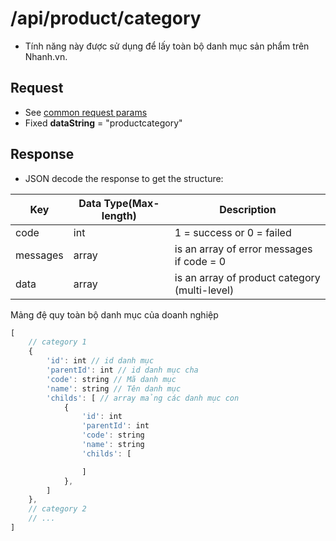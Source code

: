 # /api/product/category

- Tính năng này được sử dụng để lấy toàn bộ danh mục sản phẩm trên Nhanh.vn.

## Request

- See [common request params](/docs/api.md#request)
- Fixed **dataString** = "productcategory"

## Response

- JSON decode the response to get the structure:

Key | Data Type(Max-length) | Description
-------- | -------------- | -----------
code | int | 1 = success or 0 = failed
messages | array | is an array of error messages if code = 0
data | array | is an array of product category (multi-level)

Mảng đệ quy toàn bộ danh mục của doanh nghiệp
```js
[
	// category 1
	{
		'id': int // id danh mục
		'parentId': int // id danh mục cha
		'code': string // Mã danh mục
		'name': string // Tên danh mục
		'childs': [ // array mảng các danh mục con
			{
				'id': int
				'parentId': int
				'code': string
				'name': string
				'childs': [

				]
			},
		]
	},
	// category 2
	// ...
]
```



